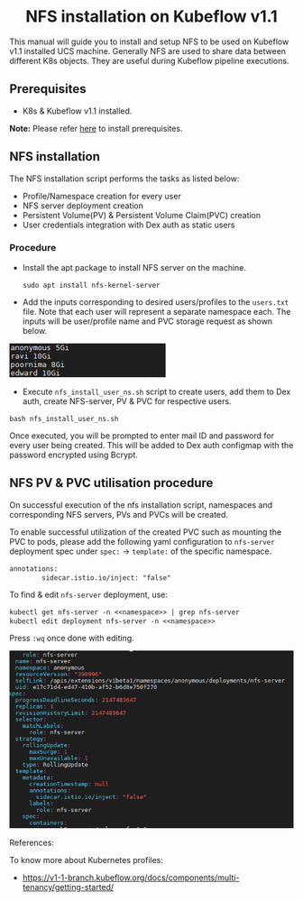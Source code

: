 <h1 align="center">NFS installation on Kubeflow v1.1</h1>


This manual will guide you to install and setup NFS to be used on Kubeflow v1.1 installed UCS machine. Generally NFS are used to share data between different K8s objects. They are useful during Kubeflow pipeline executions.

## Prerequisites

* K8s & Kubeflow v1.1 installed.

**Note:** Please refer [here](../) to install prerequisites.
## NFS installation

The NFS installation script performs the tasks as listed below:

 * Profile/Namespace creation for every user
 * NFS server deployment creation
 * Persistent Volume(PV) & Persistent Volume Claim(PVC) creation
 * User credentials integration with Dex auth as static users
        
### Procedure

* Install the apt package to install NFS server on the machine.

  ```
  sudo apt install nfs-kernel-server
  ```

* Add the inputs corresponding to desired users/profiles to the ```users.txt``` file. Note that each user will represent a separate namespace each. The inputs will be user/profile name and PVC storage request as shown below.

![KF1.1 Install](../pictures/2a_show_userstxt.PNG)

* Execute ```nfs_install_user_ns.sh``` script to create users, add them to Dex auth, create NFS-server, PV & PVC for respective users.

```
bash nfs_install_user_ns.sh
```

Once executed, you will be prompted to enter mail ID and password for every user being created. This will be added to Dex auth configmap with the password encrypted using Bcrypt.

## NFS PV & PVC utilisation procedure

On successful execution of the nfs installation script, namespaces and corresponding NFS servers, PVs and PVCs will be created.

To enable successful utilization of the created PVC such as mounting the PVC to pods, please add the following yaml configuration to ```nfs-server``` deployment spec under ```spec:``` -> ```template:``` of the specific namespace.

```
annotations:
        sidecar.istio.io/inject: "false"
```

To find & edit ```nfs-server``` deployment, use:

```
kubectl get nfs-server -n <<namespace>> | grep nfs-server
kubectl edit deployment nfs-server -n <<namespace>>
```
Press ```:wq``` once done with editing.

![KF1.1 Install](../pictures/2b_modify_nfs_server.PNG)


References:

To know more about Kubernetes profiles:
   
   - https://v1-1-branch.kubeflow.org/docs/components/multi-tenancy/getting-started/

